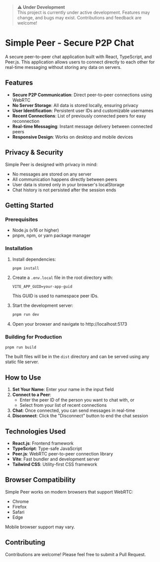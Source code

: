 > **⚠️ Under Development**  
> This project is currently under active development. Features may change, and bugs may exist. Contributions and feedback are welcome!

# Simple Peer - Secure P2P Chat

A secure peer-to-peer chat application built with React, TypeScript, and Peer.js. This application allows users to connect directly to each other for real-time messaging without storing any data on servers.

## Features

- **Secure P2P Communication**: Direct peer-to-peer connections using WebRTC
- **No Server Storage**: All data is stored locally, ensuring privacy
- **User Identification**: Persistent user IDs and customizable usernames
- **Recent Connections**: List of previously connected peers for easy reconnection
- **Real-time Messaging**: Instant message delivery between connected peers
- **Responsive Design**: Works on desktop and mobile devices

## Privacy & Security

Simple Peer is designed with privacy in mind:

- No messages are stored on any server
- All communication happens directly between peers
- User data is stored only in your browser's localStorage
- Chat history is not persisted after the session ends

## Getting Started

### Prerequisites

- Node.js (v16 or higher)
- pnpm, npm, or yarn package manager

### Installation

1. Install dependencies:

   ```bash
   pnpm install
   ```

2. Create a `.env.local` file in the root directory with:

   ```
   VITE_APP_GUID=your-app-guid
   ```

   This GUID is used to namespace peer IDs.

3. Start the development server:

   ```bash
   pnpm run dev
   ```

4. Open your browser and navigate to http://localhost:5173

### Building for Production

```bash
pnpm run build
```

The built files will be in the `dist` directory and can be served using any static file server.

## How to Use

1. **Set Your Name**: Enter your name in the input field
2. **Connect to a Peer**:
   - Enter the peer ID of the person you want to chat with, or
   - Select from your list of recent connections
3. **Chat**: Once connected, you can send messages in real-time
4. **Disconnect**: Click the "Disconnect" button to end the chat session

## Technologies Used

- **React.js**: Frontend framework
- **TypeScript**: Type-safe JavaScript
- **Peer.js**: WebRTC peer-to-peer connection library
- **Vite**: Fast bundler and development server
- **Tailwind CSS**: Utility-first CSS framework

## Browser Compatibility

Simple Peer works on modern browsers that support WebRTC:

- Chrome
- Firefox
- Safari
- Edge

Mobile browser support may vary.

## Contributing

Contributions are welcome! Please feel free to submit a Pull Request.
